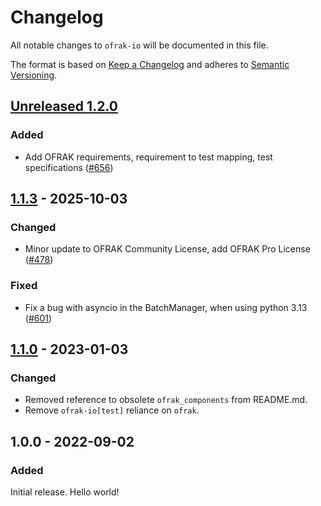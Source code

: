 # Changelog
All notable changes to `ofrak-io` will be documented in this file.

The format is based on [Keep a Changelog](https://keepachangelog.com/en/1.0.0/) and adheres to [Semantic Versioning](https://semver.org/spec/v2.0.0.html).

## [Unreleased 1.2.0](https://github.com/redballoonsecurity/ofrak/tree/master)

### Added
- Add OFRAK requirements, requirement to test mapping, test specifications ([#656](https://github.com/redballoonsecurity/ofrak/pull/656))

## [1.1.3](https://github.com/redballoonsecurity/ofrak/compare/ofrak-io-v1.1.0...ofrak-type-v1.1.3) - 2025-10-03

### Changed
- Minor update to OFRAK Community License, add OFRAK Pro License ([#478](https://github.com/redballoonsecurity/ofrak/pull/478))

### Fixed
- Fix a bug with asyncio in the BatchManager, when using python 3.13 ([#601](https://github.com/redballoonsecurity/ofrak/pull/601))

## [1.1.0](https://github.com/redballoonsecurity/ofrak/releases/tag/ofrak-io-v1.1.0) - 2023-01-03
### Changed
- Removed reference to obsolete `ofrak_components` from README.md.
- Remove `ofrak-io[test]` reliance on `ofrak`.

## 1.0.0 - 2022-09-02
### Added
Initial release. Hello world!
